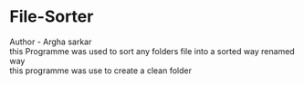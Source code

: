 # File-Sorter
Author - Argha sarkar <br>
this Programme was used to sort any folders file into a sorted way renamed way <br>
this programme was use to create a clean folder 
